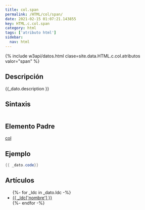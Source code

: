 ```yaml
---
title: col.span
permalink: /HTML/col/span/
date: 2021-02-15 01:07:21.143855
key: HTML.c.col.span
category: html
tags: ['atributo html']
sidebar: 
  nav: html
---
```


{% include w3api/datos.html clase=site.data.HTML.c.col.atributos valor="span" %}

## Descripción
{{_dato.description }}

## Sintaxis
~~~html
~~~

## Elemento Padre
[col](/HTML/col/)

## Ejemplo
~~~java
{{ _dato.code}}
~~~

## Artículos
<ul>
{%- for _ldc in _dato.ldc -%}
   <li>
       <a href="{{_ldc['url'] }}">{{ _ldc['nombre'] }}</a>
   </li>
{%- endfor -%}
</ul>
